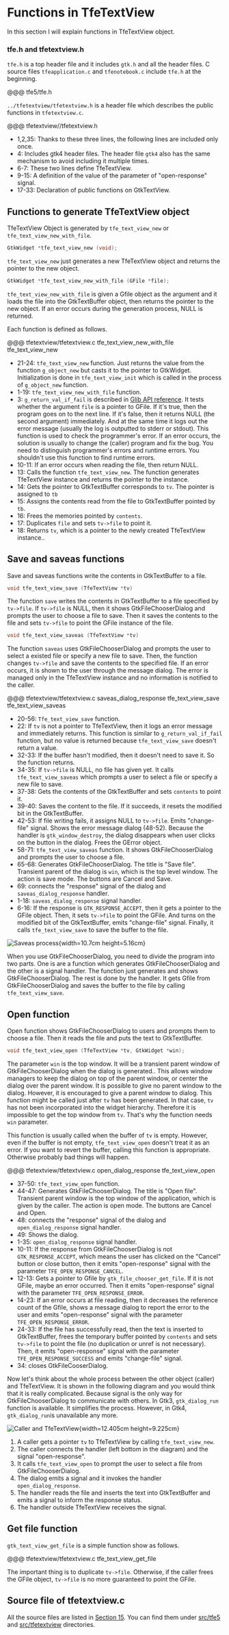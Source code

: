 # Functions in TfeTextView

In this section I will explain functions in TfeTextView object.

### tfe.h and tfetextview.h

`tfe.h` is a top header file and it includes `gtk.h` and all the header files.
C source files `tfeapplication.c` and `tfenotebook.c` include `tfe.h` at the beginning.

@@@ tfe5/tfe.h

`../tfetextview/tfetextview.h` is a header file which describes the public functions in `tfetextview.c`.

@@@ tfetextview//tfetextview.h

- 1,2,35: Thanks to these three lines, the following lines are included only once. 
- 4: Includes gtk4 header files.
The header file `gtk4` also has the same mechanism to avoid including it multiple times.
- 6-7: These two lines define TfeTextView.
- 9-15: A definition of the value of the parameter of "open-response" signal.
- 17-33: Declaration of public functions on GtkTextView.

## Functions to generate TfeTextView object

TfeTextView Object is generated by `tfe_text_view_new` or `tfe_text_view_new_with_file`.

~~~C
GtkWidget *tfe_text_view_new (void);
~~~

`tfe_text_view_new` just generates a new TfeTextView object and returns the pointer to the new object.

~~~C
GtkWidget *tfe_text_view_new_with_file (GFile *file);
~~~

`tfe_text_view_new_with_file` is given a Gfile object as the argument and it loads the file into the GtkTextBuffer object, then returns the pointer to the new object.
If an error occurs during the generation process, NULL is returned.

Each function is defined as follows.

@@@ tfetextview/tfetextview.c tfe_text_view_new_with_file tfe_text_view_new

- 21-24: `tfe_text_view_new` function.
Just returns the value from the function `g_object_new` but casts it to the pointer to GtkWidget.
Initialization is done in `tfe_text_view_init` which is called in the process of `g_object_new` function.
- 1-19: `tfe_text_view_new_with_file` function.
- 3: `g_return_val_if_fail` is described in [Glib API reference](https://developer.gnome.org/glib/stable/glib-Warnings-and-Assertions.html#g-return-val-if-fail).
It tests whether the argument `file` is a pointer to GFile.
If it's true, then the program goes on to the next line.
If it's false, then it returns NULL (the second argument) immediately.
And at the same time it logs out the error message (usually the log is outputted to stderr or stdout).
This function is used to check the programmer's error.
If an error occurs, the solution is usually to change the (caller) program and fix the bug.
You need to distinguish programmer's errors and runtime errors.
You shouldn't use this function to find runtime errors.
- 10-11: If an error occurs when reading the file, then return NULL.
- 13: Calls the function `tfe_text_view_new`.
The function generates TfeTextView instance and returns the pointer to the instance.
- 14: Gets the pointer to GtkTextBuffer corresponds to `tv`.
The pointer is assigned to `tb`
- 15: Assigns the contents read from the file to GtkTextBuffer pointed by `tb`.
- 16: Frees the memories pointed by `contents`.
- 17: Duplicates `file` and sets `tv->file` to point it.
- 18: Returns `tv`, which is a pointer to the newly created TfeTextView instance..

## Save and saveas functions

Save and saveas functions write the contents in GtkTextBuffer to a file.

~~~C
void tfe_text_view_save (TfeTextView *tv)
~~~

The function `save` writes the contents in GtkTextBuffer to a file specified by `tv->file`.
If `tv->file` is NULL, then it shows GtkFileChooserDialog and prompts the user to choose a file to save.
Then it saves the contents to the file and sets `tv->file` to point the GFile instance of the file.

~~~C
void tfe_text_view_saveas (TfeTextView *tv)
~~~

The function `saveas` uses GtkFileChooserDialog and prompts the user to select a existed file or specify a new file to save.
Then, the function changes `tv->file` and save the contents to the specified file.
If an error occurs, it is shown to the user through the message dialog.
The error is managed only in the TfeTextView instance and no information is notified to the caller.

@@@ tfetextview/tfetextview.c saveas_dialog_response tfe_text_view_save tfe_text_view_saveas

- 20-56: `Tfe_text_view_save` function.
- 22: If `tv` is not a pointer to TfeTextView, then it logs an error message and immediately returns.
This function is similar to `g_return_val_if_fail` function, but no value is returned because `tfe_text_view_save` doesn't return a value.
- 32-33: If the buffer hasn't modified, then it doesn't need to save it.
So the function returns.
- 34-35: If `tv->file` is NULL, no file has given yet.
It calls `tfe_text_view_saveas` which prompts a user to select a file or specify a new file to save.
- 37-38: Gets the contents of the GtkTextBuffer and sets `contents` to point it.
- 39-40: Saves the content to the file.
If it succeeds, it resets the modified bit in the GtkTextBuffer.
- 42-53: If file writing fails, it assigns NULL to `tv->file`.
Emits "change-file" signal.
Shows the error message dialog (48-52).
Because the handler is `gtk_window_destroy`, the dialog disappears when user clicks on the button in the dialog.
Frees the GError object.
- 58-71: `tfe_text_view_saveas` function.
It shows GtkFileChooserDialog and prompts the user to choose a file.
- 65-68: Generates GtkFileChooserDialog.
The title is "Save file".
Transient parent of the dialog is `win`, which is the top level window.
The action is save mode.
The buttons are Cancel and Save.
- 69: connects the "response" signal of the dialog and `saveas_dialog_response` handler.
- 1-18: `saveas_dialog_response` signal handler.
- 6-16: If the response is `GTK_RESPONSE_ACCEPT`, then it gets a pointer to the GFile object.
Then, it sets `tv->file` to point the GFile.
And turns on the modified bit of the GtkTextBuffer, emits "change-file" signal.
Finally, it calls `tfe_text_view_save` to save the buffer to the file.

![Saveas process](../image/saveas.png){width=10.7cm height=5.16cm}

When you use GtkFileChooserDialog, you need to divide the program into two parts.
One is are a function which generates GtkFileChooserDialog and the other is a signal handler.
The function just generates and shows GtkFileChooserDialog.
The rest is done by the handler.
It gets Gfile from GtkFileChooserDialog and saves the buffer to the file by calling `tfe_text_view_save`.

## Open function

Open function shows GtkFileChooserDialog to users and prompts them to choose a file.
Then it reads the file and puts the text to GtkTextBuffer.

~~~C
void tfe_text_view_open (TfeTextView *tv, GtkWidget *win);
~~~

The parameter `win` is the top window.
It will be a transient parent window of GtkFileChooserDialog when the dialog is generated..
This allows window managers to keep the dialog on top of the parent window, or center the dialog over the parent window.
It is possible to give no parent window to the dialog.
However, it is encouraged to give a parent window to dialog.
This function might be called just after `tv` has been generated.
In that case, `tv` has not been incorporated into the widget hierarchy.
Therefore it is impossible to get the top window from `tv`.
That's why the function needs `win` parameter.

This function is usually called when the buffer of `tv` is empty.
However, even if the buffer is not empty, `tfe_text_view_open` doesn't treat it as an error.
If you want to revert the buffer, calling this function is appropriate.
Otherwise probably bad things will happen.

@@@ tfetextview/tfetextview.c open_dialog_response tfe_text_view_open

- 37-50: `tfe_text_view_open` function.
- 44-47: Generates GtkFileChooserDialog.
The title is "Open file".
Transient parent window is the top window of the application, which is given by the caller.
The action is open mode.
The buttons are Cancel and Open.
- 48: connects the "response" signal of the dialog and `open_dialog_response` signal handler.
- 49: Shows the dialog.
- 1-35: `open_dialog_response` signal handler.
- 10-11: If the response from GtkFileChooserDialog is not `GTK_RESPONSE_ACCEPT`, which means the user has clicked on the "Cancel" button or close button, then it emits "open-response" signal with the parameter `TFE_OPEN_RESPONSE_CANCEL`.
- 12-13: Gets a pointer to Gfile by `gtk_file_chooser_get_file`.
If it is not GFile, maybe an error occurred.
Then it emits "open-response" signal with the parameter `TFE_OPEN_RESPONSE_ERROR`.
- 14-23: If an error occurs at file reading, then it decreases the reference count of the Gfile, shows a message dialog to report the error to the user and emits "open-response" signal with the parameter `TFE_OPEN_RESPONSE_ERROR`.
- 24-33: If the file has successfully read, then the text is inserted to GtkTextBuffer, frees the temporary buffer pointed by `contents` and sets `tv->file` to point the file (no duplication or unref is not necessary).
Then, it emits "open-response" signal with the parameter `TFE_OPEN_RESPONSE_SUCCESS` and emits "change-file" signal.
- 34: closes GtkFileCooserDialog.

Now let's think about the whole process between the other object (caller) and TfeTextView.
It is shown in the following diagram and you would think that it is really complicated.
Because signal is the only way for GtkFileChooserDialog to communicate with others.
In Gtk3, `gtk_dialog_run` function is available.
It simplifies the process.
However, in Gtk4, `gtk_dialog_run`is unavailable any more.

![Caller and TfeTextView](../image/open.png){width=12.405cm height=9.225cm}

1. A caller gets a pointer `tv` to TfeTextView by calling `tfe_text_view_new`.
2. The caller connects the handler (left bottom in the diagram) and the signal "open-response".
3. It calls `tfe_text_view_open` to prompt the user to select a file from GtkFileChooserDialog.
4. The dialog emits a signal and it invokes the handler `open_dialog_response`.
5. The handler reads the file and inserts the text into GtkTextBuffer and emits a signal to inform the response status.
6. The handler outside TfeTextView receives the signal.

## Get file function

`gtk_text_view_get_file` is a simple function show as follows.

@@@ tfetextview/tfetextview.c tfe_text_view_get_file

The important thing is to duplicate `tv->file`.
Otherwise, if the caller frees the GFile object, `tv->file` is no more guaranteed to point the GFile.

## Source file of tfetextview.c

All the source files are listed in [Section 15](sec15.src.md).
You can find them under [src/tfe5](tfe5) and [src/tfetextview](../tfetextview) directories.

